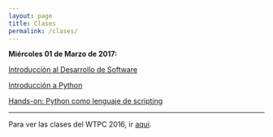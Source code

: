 ```yaml
---
layout: page
title: Clases
permalink: /clases/
---
```


**Miércoles 01 de Marzo de 2017:**

[Introducción al Desarrollo de Software](/clases/01_desarrollo_software.pdf)

[Introducción a Python](/clases/02_basico_python.pdf)

[Hands-on: Python como lenguaje de scripting](https://github.com/wtpc/HO-python)


---------------------------------
Para ver las clases del WTPC 2016, ir [aquí](http://wp.df.uba.ar/wtpc/clases/).

<!---
Martes 8 Marzo:

Sistemas de control de versiones: git

Introducción a la Programación Orientada a Objetos

Hands-on: git

Hands-on: Programación Orientada a Objetos
Miércoles 9 Marzo:

Compilación y Linkeo

Comunicando C con Python

Hands-on: Compilación y Linkeo

Hands-on: Comunicando C con Python
Jueves 10 Marzo:

Arquitectura del Computador

Debugging y Profiling

Hands-on: Debugging y Profiling  (hoy sólo debug)
Viernes 11 Marzo:

Optimización por Software

Optimización por Hardware

Hands-on: Debugging y Profiling  (hoy sólo profile)

Sábado 12 Marzo:

Cecilia: Documentación
Lunes 14 Marzo:

Esteban Mocskos: Computación de Alto Rendimiento: TUPAC
Martes 15 Marzo:

Diego Zea: Desarrollo de paquetes en lenguaje julia

Pablo Mininni: Programación en entornos masivamente paralelos
Miércoles 16 Marzo:

Gonzalo Sosa Rolón: Soluciones para la convivencia entre programadores y científicos

Saif Addin Ellafi: Big Data, Data Wrangling y modelos de riesgo crediticio

Xabier Anduaga | Gastón Romeo: Física de partículas en Wall Street

PabloHE: virtualenv
Jueves 17 Marzo:

PabloA: Herramientas GNU en línea de comandos

Ticiano Torres Peralta:  Multi-Agent Biorobotics Laboratory

Ariel Marín: Sistemas operativos en tiempo real: FreeRTOS
Viernes 18 Marzo:

Franco Bellomo: Simulaciones de MonteCarlo con TEN

Presentaciones de Grupos: Satélites

Presentaciones de Grupos: Pajaritos

Presentaciones de Grupos: Robot

Presentaciones de Grupos: Dinámica
-->
